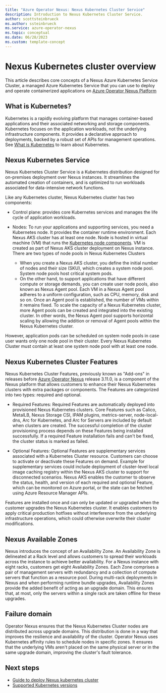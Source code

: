 ```yaml
---
title: "Azure Operator Nexus: Nexus Kubernetes Cluster Service"
description: Introduction to Nexus Kubernetes Cluster Service.
author: scottsteinbrueck
ms.author: ssteinbrueck
ms.service: azure-operator-nexus
ms.topic: conceptual
ms.date: 06/28/2023
ms.custom: template-concept
---
```


# Nexus Kubernetes cluster overview

This article describes core concepts of a Nexus Azure Kubernetes Service Cluster, a managed Azure Kubernetes Service that you can use to deploy and operate containerized applications on [Azure Operator Nexus Platform](./overview.md)

## What is Kubernetes?

Kubernetes is a rapidly evolving platform that manages container-based applications and their associated networking and storage components.
Kubernetes focuses on the application workloads, not the underlying infrastructure components. It provides a declarative approach to
deployments, backed by a robust set of APIs for management operations. See [What is Kubernetes](/azure/aks/concepts-clusters-workloads#what-is-kubernetes) to learn about Kubernetes.

## Nexus Kubernetes Service

Nexus Kubernetes Cluster Service is a Kubernetes distribution designed for on-premises deployment over Nexus instances. It streamlines the automated creation of containers, and is optimized to run workloads associated for data-intensive network functions.

Like any Kubernetes cluster, Nexus Kubernetes cluster has two components:

* Control plane: provides core Kubernetes services and manages the life cycle of application workloads.

* Nodes: To run your applications and supporting services, you need a Kubernetes node. It provides the container runtime environment.
Each Nexus AKS cluster has at least one node. Node is hosted in virtual machine (VM) that runs the [Kubernetes node components](/azure/aks/concepts-clusters-workloads#nodes). 
VM is created as part of Nexus AKS cluster deployment on Nexus instance. There are two types of node pools in Nexus Kubernetes Clusters

  * When you create a Nexus AKS cluster, you define the initial number of nodes and their size (SKU), which creates a system node pool. System node pools host critical system pods.
  * On the other hand, to support applications that have different compute or storage demands, you can create user node pools, also known as Nexus Agent pool. Each VM in a Nexus Agent pool adheres to a uniform configuration, such as CPU, memory, disk and so on. Once an Agent pool is established, the number of VMs within it remains fixed. To scale the capacity of a Nexus Kubernetes cluster, more Agent pools can be created and integrated into the existing cluster. In other words, the Nexus Agent pool supports horizontal scaling by allowing the addition or removal of Agent pools within the Nexus Kubernetes cluster.

However, application pods can be scheduled on system node pools in case user wants only one node pool in their cluster. Every Nexus Kubernetes Cluster must
contain at least one system node pool with at least one node.

## Nexus Kubernetes Cluster Features

Nexus Kubernetes Cluster Features, previously known as "Add-ons" in releases before [Azure Operator Nexus](/articles/operator-nexus/overview.md) release 3.11.0, is a component of the Nexus platform that allows customers to enhance their Nexus Kubernetes clusters with extra packages or components. The Features are categorized into two types: required and optional.

* Required Features: Required Features are automatically deployed into provisioned Nexus Kubernetes clusters. Core Features such as Calico, MetalLB, Nexus Storage CSI, IPAM plugins, metrics-server, node-local-dns, Arc for Kubernetes,
and Arc for Servers are included by default when clusters are created. The successful completion of the cluster provisioning process depends on these Features being installed successfully. If a required Feature installation fails and can't be fixed, the cluster status is marked as failed.

* Optional Features: Optional Features are supplementary services associated with a Kubernetes Cluster resource. Customers can choose to activate or deactivate these Features on demand.
Example for supplementary services could include deployment of cluster-level local image caching registry within the Nexus AKS cluster to support for disconnected scenarios. Nexus AKS enables the customer to observe the status, health,
and version of each required and optional Feature, which can be monitored on Azure portal, or the state can be fetched using Azure Resource Manager APIs.

Features are installed once and can only be updated or upgraded when the customer upgrades the Nexus Kubernetes cluster. It enables customers to apply critical production hotfixes without interference from the underlying infrastructure operations, which could otherwise overwrite their cluster modifications.

## Nexus Available Zones

Nexus introduces the concept of an Availability Zone. An Availability Zone is delineated at a Rack level and allows customers to spread their workloads across the instance to achieve better availability. For a Nexus instance with eight racks, customers get eight Availability Zones.
Each Zone comprises a pair of management servers with redundancy and a collection of compute servers that function as a resource pool.
During multi-rack deployments in Nexus and when performing runtime bundle upgrades, Availability Zones provide the added benefit of acting as an upgrade domain. This ensures that, at most, only the servers within a single rack are taken offline for these upgrades.

## Failure domain

Operator Nexus ensures that the Nexus Kubernetes Cluster nodes are distributed across upgrade domains. This distribution is done in a way that improves the resilience and availability of the cluster. Operator Nexus uses Kubernetes affinity rules to schedule nodes in specific zones. It ensures that the underlying VMs aren't placed on the same physical server or in the same upgrade domain, improving the cluster's fault tolerance.

## Next steps

  * [Guide to deploy Nexus kubernetes cluster](./quickstarts-kubernetes-cluster-deployment-bicep.md)
  * [Supported Kubernetes versions](./reference-nexus-kubernetes-cluster-supported-versions.md)
